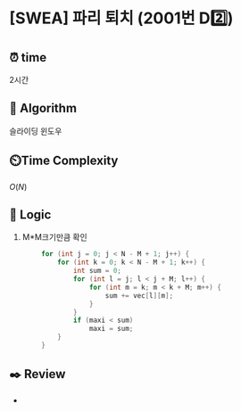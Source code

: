 # [SWEA] 파리 퇴치 (2001번 D2️⃣)

## ⏰  **time**

2시간

## :pushpin: **Algorithm**

슬라이딩 윈도우

## ⏲️**Time Complexity**

$O(N)$

## :round_pushpin: **Logic**
1. M*M크기만큼 확인
```cpp
		for (int j = 0; j < N - M + 1; j++) {
			for (int k = 0; k < N - M + 1; k++) {
				int sum = 0;
				for (int l = j; l < j + M; l++) {
					for (int m = k; m < k + M; m++) {
						sum += vec[l][m];
					}
				}
				if (maxi < sum)
					maxi = sum;
			}
		}
```

## :black_nib: **Review**
- 

